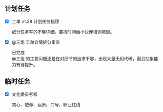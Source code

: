 ## 计划任务

- [x] 工单 v1.28 计划任务梳理

  细分任务写的不够详细，要找时间给小伙伴培训培训。

- [x] @三炮 工单详情拆分审查

  已完成  
  @三炮 的主要问题还是在对细节的追求不够，出现大量无用代码，而且抽象能力有待提升。

## 临时任务

- [x] 文化委员考核

  初心、使命、远景、口号，职业红线
